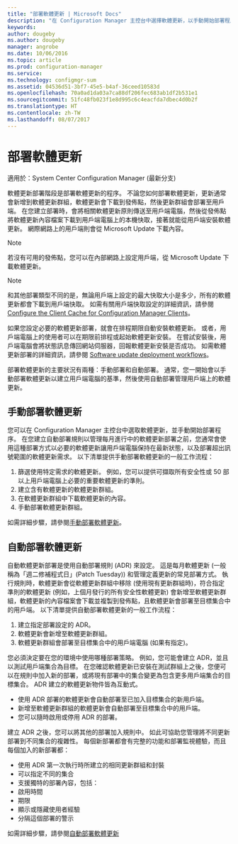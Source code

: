 ```yaml
---
title: "部署軟體更新 | Microsoft Docs"
description: "在 Configuration Manager 主控台中選擇軟體更新，以手動開始部署程序，或自動部署更新。"
keywords: 
author: dougeby
ms.author: dougeby
manager: angrobe
ms.date: 10/06/2016
ms.topic: article
ms.prod: configuration-manager
ms.service: 
ms.technology: configmgr-sum
ms.assetid: 04536d51-3bf7-45e5-b4af-36ceed10583d
ms.openlocfilehash: 70a0ad1da03a7ca88df206fec683ab1df2b531e1
ms.sourcegitcommit: 51fc48fb023f1e8d995c6c4eacfda7dbec4d0b2f
ms.translationtype: HT
ms.contentlocale: zh-TW
ms.lasthandoff: 08/07/2017
---
```

#  <a name="BKMK_SUMDeploy"></a> 部署軟體更新  

適用於：System Center Configuration Manager (最新分支)

軟體更新部署階段是部署軟體更新的程序。 不論您如何部署軟體更新，更新通常會新增到軟體更新群組，軟體更新會下載到發佈點，然後更新群組會部署至用戶端。 在您建立部署時，會將相關軟體更新原則傳送至用戶端電腦，然後從發佈點將軟體更新內容檔案下載到用戶端電腦上的本機快取，接著就能從用戶端安裝軟體更新。 網際網路上的用戶端則會從 Microsoft Update 下載內容。  

> [!NOTE]  
>  若沒有可用的發佈點，您可以在內部網路上設定用戶端，從 Microsoft Update 下載軟體更新。  

> [!NOTE]  
>  和其他部署類型不同的是，無論用戶端上設定的最大快取大小是多少，所有的軟體更新都會下載到用戶端快取。 如需有關用戶端快取設定的詳細資訊，請參閱 [Configure the Client Cache for Configuration Manager Clients](../../core/clients/manage/manage-clients.md#BKMK_ClientCache)。  

如果您設定必要的軟體更新部署，就會在排程期限自動安裝軟體更新。 或者，用戶端電腦上的使用者可以在期限前排程或起始軟體更新安裝。 在嘗試安裝後，用戶端電腦會將狀態訊息傳回網站伺服器，回報軟體更新安裝是否成功。 如需軟體更新部署的詳細資訊，請參閱 [Software update deployment workflows](../understand/software-updates-introduction.md#BKMK_DeploymentWorkflows)。  

部署軟體更新的主要狀況有兩種：手動部署和自動部署。 通常，您一開始會以手動部署軟體更新以建立用戶端電腦的基準，然後使用自動部署管理用戶端上的軟體更新。  

## <a name="BKMK_ManualDeployment"></a> 手動部署軟體更新
您可以在 Configuration Manager 主控台中選取軟體更新，並手動開始部署程序。 在您建立自動部署規則以管理每月進行中的軟體更新部署之前，您通常會使用這種部署方式以必要的軟體更新讓用戶端電腦保持在最新狀態，以及部署超出訊號範圍的軟體更新需求。 以下清單提供手動部署軟體更新的一般工作流程：  

1. 篩選使用特定需求的軟體更新。 例如，您可以提供可擷取所有安全性或 50 部以上用戶端電腦上必要的重要軟體更新的準則。  
2. 建立含有軟體更新的軟體更新群組。  
3. 在軟體更新群組中下載軟體更新的內容。  
4. 手動部署軟體更新群組。

如需詳細步驟，請參閱[手動部署軟體更新](manually-deploy-software-updates.md)。

## <a name="automatically-deploy-software-updates"></a>自動部署軟體更新
自動軟體更新部署是使用自動部署規則 (ADR) 來設定。 這是每月軟體更新 (一般稱為「週二修補程式日」(Patch Tuesday)) 和管理定義更新的常見部署方式。 執行規則時，軟體更新會從軟體更新群組中移除 (使用現有更新群組時)，符合指定準則的軟體更新 (例如，上個月發行的所有安全性軟體更新) 會新增至軟體更新群組，軟體更新的內容檔案會下載並複製到發佈點，且軟體更新會部署至目標集合中的用戶端。 以下清單提供自動部署軟體更新的一般工作流程：  

1.  建立指定部署設定的 ADR。
2.  軟體更新會新增至軟體更新群組。  
3.  軟體更新群組會部署至目標集合中的用戶端電腦 (如果有指定)。  

您必須決定要在您的環境中使用哪種部署策略。 例如，您可能會建立 ADR，並且以測試用戶端集合為目標。 在您確認軟體更新已安裝在測試群組上之後，您便可以在規則中加入新的部署，或將現有部署中的集合變更為包含更多用戶端集合的目標集合。 ADR 建立的軟體更新物件皆為互動式。  

-   使用 ADR 部署的軟體更新會自動部署至已加入目標集合的新用戶端。  
-   新增至軟體更新群組的軟體更新會自動部署至目標集合中的用戶端。  
-   您可以隨時啟用或停用 ADR 的部署。  

建立 ADR 之後，您可以將其他的部署加入規則中。 如此可協助您管理將不同更新部署到不同集合的複雜性。 每個新部署都會有完整的功能和部署監視體驗，而且每個加入的新部署都：  

-   使用 ADR 第一次執行時所建立的相同更新群組和封裝  
-   可以指定不同的集合  
-   支援獨特的部署內容，包括：  
   -   啟用時間  
   -   期限  
   -   顯示或隱藏使用者經驗  
   -   分隔這個部署的警示  

如需詳細步驟，請參閱[自動部署軟體更新](automatically-deploy-software-updates.md)

<!-- ###  <a name="BKMK_ClientCache"></a> Client cache setting  
The Configuration Manager client downloads the content for required software updates to the local client cache soon after it receives the deployment. However, the client waits to download the content until after the **Software available time** setting for the deployment. The client does not download software updates in optional deployments (deployments that do not have a scheduled installation deadline) until the user manually starts the installation. When the configured deadline passes, the software updates client agent performs a scan to verify that the software update is still required, then the software updates client agent checks the local cache on the client computer to verify that the software update source file is still available, and then installs the software update. If the content was deleted from the client cache to make room for another deployment, the client downloads the software updates to the cache. Software updates are always downloaded to the client cache regardless of the configured maximum client cache size. For other deployments, such as applications or packages, the client only downloads content that is within the maximum cache size that you configure for the client. Cached content is not automatically deleted, but it remains in the cache for at least one day after the client used that content.  -->


 <!-- For more information about the deployment process, see [Software update deployment process](../../sum/understand/software-updates-introduction.md#BKMK_DeploymentProcess).  -->
